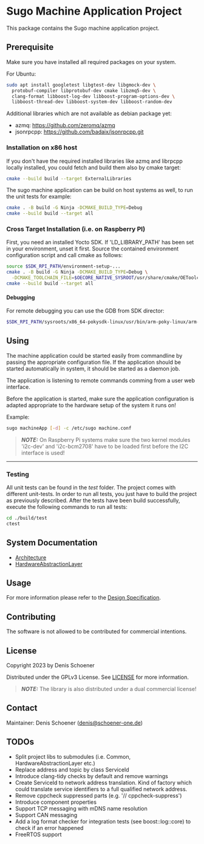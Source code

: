 # Sugo Machine Application Project

This package contains the Sugo machine application project.

## Prerequisite

Make sure you have installed all required packages on your system.

For Ubuntu:

```bash
sudo apt install googletest libgtest-dev libgmock-dev \
  protobuf-compiler libprotobuf-dev cmake libzmq5-dev \
  clang-format libboost-log-dev libboost-program-options-dev \
  libboost-thread-dev libboost-system-dev libboost-random-dev
```

Additional libraries which are not available as debian package yet:
* azmq: https://github.com/zeromq/azmq
* jsonrpcpp: https://github.com/badaix/jsonrpcpp.git


### Installation on x86 host

If you don't have the required installed libraries like azmq and librpcpp locally installed, you could fetch and build them also by cmake target:

```bash
cmake --build build --target ExternalLibraries
```

The sugo machine application can be build on host systems as well, to run the unit tests for example:

```bash
cmake . -B build -G Ninja -DCMAKE_BUILD_TYPE=Debug
cmake --build build --target all
```

### Cross Target Installation (i.e. on Raspberry PI)

First, you need an installed Yocto SDK. If 'LD_LIBRARY_PATH' has been set in your environment, unset it first. Source the contained environment configuration script and call cmake as follows:

```bash
source $SDK_RPI_PATH/environment-setup-...
cmake . -B build -G Ninja -DCMAKE_BUILD_TYPE=Debug \
  -DCMAKE_TOOLCHAIN_FILE=$OECORE_NATIVE_SYSROOT/usr/share/cmake/OEToolchainConfig.cmake
cmake --build build --target all
```

#### Debugging

For remote debugging you can use the GDB from SDK director:

```bash
$SDK_RPI_PATH/sysroots/x86_64-pokysdk-linux/usr/bin/arm-poky-linux/arm-poky-linux-gdb
```

## Using

The machine application could be started easily from commandline by passing the appropriate configuration file. If the application should be started automatically in system, it should be started as a daemon job.

The application is listening to remote commands comming from a user web interface.

Before the application is started, make sure the application configuration is adapted appropriate to the hardware setup of the system it runs on!

Example:

```bash
sugo machineApp [-d] -c /etc/sugo machine.conf
```

> **_NOTE:_** On Raspberry Pi systems make sure the two kernel modules
'i2c-dev' and 'i2c-bcm2708' have to be loaded first before the I2C interface is used!

---

### Testing

All unit tests can be found in the _test_ folder. The project comes with different unit-tests. In order to run all tests, you just have to build the project as previously described. After the tests have been build successfully, execute the following commands to run all tests:

```bash
cd ./build/test
ctest
```

## System Documentation

* [Architecture](doc/Architecture.md)
* [HardwareAbstractionLayer](HardwareAbstractionLayer/doc/README.md)

## Usage

For more information please refer to the [Design Specification](doc/Design.md).

## Contributing

The software is not allowed to be contributed for commercial intentions.

## License

Copyright 2023 by Denis Schoener

Distributed under the GPLv3 License. See [LICENSE](LICENSE) for more information.

> **_NOTE:_**  The library is also distributed under a dual commercial license!

## Contact

Maintainer: Denis Schoener (denis@schoener-one.de)

## TODOs

* Split project libs to submodules (i.e. Common, HardwareAbstractionLayer etc.) 
* Replace address and topic by class ServiceId
* Introduce clang-tidy checks by default and remove warnings
* Create ServiceId to network address translation. Kind of factory which could translate
service identifiers to a full qualified network address.
* Remove cppcheck suppressed parts (e.g. '// cppcheck-suppress')
* Introduce component properties
* Support TCP messaging with mDNS name resolution
* Support CAN messaging
* Add a log format checker for integration tests (see boost::log::core) to check if an error happened
* FreeRTOS support
